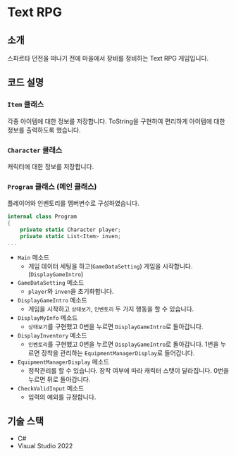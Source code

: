 # Text RPG
## 소개
스파르타 던전을 떠나기 전에 마을에서 장비를 정비하는 Text RPG 게임입니다.
## 코드 설명
### `Item` 클래스
각종 아이템에 대한 정보를 저장합니다. ToString을 구현하여 편리하게 아이템에 대한 정보를 출력하도록 했습니다.
### `Character` 클래스
캐릭터에 대한 정보를 저장합니다.
### `Program` 클래스 (메인 클래스)
플레이어와 인벤토리를 멤버변수로 구성하였습니다.
```csharp
internal class Program
{
    private static Character player;
    private static List<Item> inven;
...
```
- `Main` 메소드
    - 게임 데이터 세팅을 하고(`GameDataSetting`) 게임을 시작합니다.(`DisplayGameIntro`)
- `GameDataSetting` 메소드
    - `player`와 `inven`을 초기화합니다.
- `DisplayGameIntro` 메소드
    - 게임을 시작하고 `상태보기`, `인벤토리` 두 가지 행동을 할 수 있습니다.
- `DisplayMyInfo` 메소드
    - `상태보기`를 구현했고 0번을 누르면 `DisplayGameIntro`로 돌아갑니다.
- `DisplayInventory` 메소드
    - `인벤토리`를 구현했고 0번을 누르면 `DisplayGameIntro`로 돌아갑니다. 1번을 누르면 장착을 관리하는 `EquipmentManagerDisplay`로 들어갑니다.
- `EquipmentManagerDisplay` 메소드
    - 정착관리를 할 수 있습니다. 장착 여부에 따라 캐릭터 스탯이 달라집니다. 0번을 누르면 뒤로 돌아갑니다.
- `CheckValidInput` 메소드
    - 입력의 예외를 규정합니다.
## 기술 스택
- C#
- Visual Studio 2022
